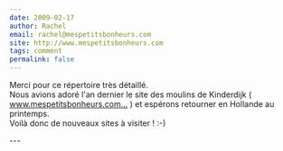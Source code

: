 ```yaml
---
date: 2009-02-17
author: Rachel
email: rachel@mespetitsbonheurs.com
site: http://www.mespetitsbonheurs.com
tags: comment
permalink: false
---
```


<p>Merci pour ce répertoire très détaillé.<br />
Nous avions adoré l'an dernier le site des moulins de Kinderdijk ( <a href="http://www.mespetitsbonheurs.com/moulins-de-kinderdijk-pays-bas-hollande/" title="http://www.mespetitsbonheurs.com/moulins-de-kinderdijk-pays-bas-hollande/" rel="nofollow">www.mespetitsbonheurs.com...</a> ) et espérons retourner en Hollande au printemps. <br />
Voilà donc de nouveaux sites à visiter ! :-)</p>
---